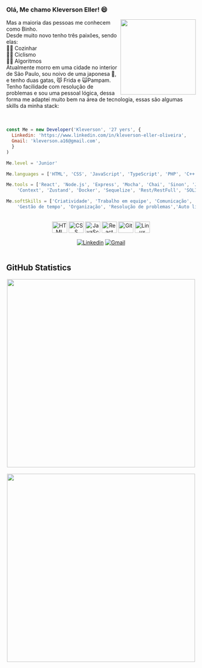 ### Olá, Me chamo Kleverson Eller! 😄
<img id="imgEu" align="right" width="200px" src="https://user-images.githubusercontent.com/94177171/165205178-b0eeee48-c89f-477a-bf78-7d7928d5b7e5.png">
<span>Mas a maioria das pessoas me conhecem como Binho.</span><br>
<span>Desde muito novo tenho três paixões, sendo elas:</span><br>
<span>👨‍🍳 Cozinhar</span><br>
<span>🚴‍♂️ Ciclismo</span><br>
<span>👨‍💻 Algoritmos</span><br>
<span>Atualmente morro em uma cidade no interior de São Paulo, sou noivo de uma japonesa 🥷, e tenho duas gatas, 😾 Frida e 🙀Pampam.</span><br>
<span>Tenho facilidade com resolução de problemas e sou uma pessoal lógica, dessa forma me adaptei muito bem na área de tecnologia, essas são algumas skills da minha stack:</span>
<br>
<br>
<br>

```JavaScript
const Me = new Developer('Kleverson', '27 yers', {
  Linkedin: 'https://www.linkedin.com/in/kleverson-eller-oliveira',
  Gmail: 'kleverson.a16@gmail.com',
  }
)

Me.level = 'Junior'

Me.languages = ['HTML', 'CSS', 'JavaScript', 'TypeScript', 'PHP', 'C++','Python']

Me.tools = ['React', 'Node.js', 'Express', 'Mocha', 'Chai', 'Sinon', 'Jest', 'RTL', 'Redux',
    'Context', 'Zustand', 'Docker', 'Sequelize', 'Rest/RestFull', 'SOLID', 'POO']

Me.softSkills = ['Criatividade', 'Trabalho em equipe', 'Comunicação', 'Resiliência',
    'Gestão de tempo', 'Organização', 'Resolução de problemas','Auto liderança']
```

<div align="center" style="display: inline_block"><br>
  <img align="center" alt="HTML" height="30" width="40" src="https://cdn.jsdelivr.net/gh/devicons/devicon/icons/html5/html5-original.svg">
  <img align="center" alt="CSS" height="30" width="40" src="https://cdn.jsdelivr.net/gh/devicons/devicon/icons/css3/css3-original.svg">
  <img align="center" alt="JavaScript" height="30" width="40" src="https://cdn.jsdelivr.net/gh/devicons/devicon/icons/javascript/javascript-original.svg">
  <img align="center" alt="React" height="30" width="40" src="https://cdn.jsdelivr.net/gh/devicons/devicon/icons/react/react-original.svg">
  <img align="center" alt="Git" height="30" width="40" src="https://cdn.jsdelivr.net/gh/devicons/devicon/icons/git/git-original.svg">
  <img align="center" alt="Linux" height="30" width="40" src="https://cdn.jsdelivr.net/gh/devicons/devicon/icons/linux/linux-original.svg">
</div>
<br>
<div align="center">
  <a href="https://www.linkedin.com/in/kleverson-eller-oliveira/" target="_blank" rel="external"><img src="https://img.shields.io/badge/LinkedIn-0077B5?style=for-the-badge&logo=linkedin&logoColor=white" alt="Linkedin"></a>
  <a href="mailto:kleverson.a16@gmail.com" target="_blank"><img src="https://img.shields.io/badge/Gmail-D14836?style=for-the-badge&logo=gmail&logoColor=white" alt="Gmail"></a> 
</div>
<br>

## GitHub Statistics

<div align="center">
<a href="https://github.com/anuraghazra/github-readme-stats">
  <img align="center" width="500px" src="https://github-readme-stats.vercel.app/api?username=KleversonEller&count_private=true&show_icons=true&theme=material-palenight" />
</a>
<br>
<br>
<a href="https://github.com/anuraghazra/github-readme-stats">
  <img align="center" width="500px" src="https://github-readme-stats.vercel.app/api/top-langs/?username=KleversonEller&layout=compact&theme=material-palenight" />
</a>
</div>
